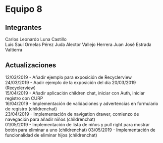 # Equipo 8  
## Integrantes  
Carlos Leonardo Luna Castillo  
Luis Saul Ornelas Pérez
Juda Alector Vallejo Herrera
Juan José Estrada Valtierra  
## Actualizaciones  
12/03/2019 - Añadir ejemplo para exposición de Recyclerview  
24/03/2019 - Aadir ejemplo de la exposición del día 20/03/2019 (Recyclerview)  
15/04/2019 - Añadir aplicación children chat, iniciar con Auth, iniciar registro con CURP  
16/04/2019 - Implementación de validaciones y advertencias en formulario de registro (childrenchat)  
23/04/2019 - Implementación de navigation drawer, comienzo de navegación para añadir niños (childrenchat)  
01/05/2019 - Implementación de lista de niños y pull right para mostrar botón para eliminar a uno (childrenchat)
03/05/2019 - Implementación de funcionalidad de eliminar hijos (childrenchat)

